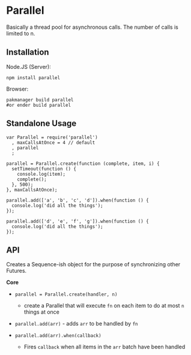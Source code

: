 Parallel
===

Basically a thread pool for asynchronous calls. The number of calls is limited to n.

Installation
---

Node.JS (Server):

    npm install parallel

Browser:

    pakmanager build parallel
    #or ender build parallel

Standalone Usage
---

    var Parallel = require('parallel')
      , maxCallsAtOnce = 4 // default
      , parallel
      ;

    parallel = Parallel.create(function (complete, item, i) {
      setTimeout(function () {
        console.log(item);
        complete();
      }, 500);
    }, maxCallsAtOnce);

    parallel.add(['a', 'b', 'c', 'd']).when(function () {
      console.log('did all the things');
    });
    
    parallel.add(['d', 'e', 'f', 'g']).when(function () {
      console.log('did all the things');
    });
    
API
---

Creates a Sequence-ish object for the purpose of synchronizing other Futures.

**Core**

  * `parallel = Parallel.create(handler, n)`
    * create a Parallel that will execute `fn` on each item to do at most `n` things at once

  * `parallel.add(arr)` - adds `arr` to be handled by `fn`

  * `parallel.add(arr).when(callback)` 
    * Fires `callback` when all items in the `arr` batch have been handled
